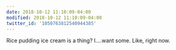 ```yaml
---
date: 2018-10-12 11:10:09-04:00
modified: 2018-10-12 11:10:09-04:00
twitter_id: '1050763812540944385'
---
```


  Rice pudding ice cream is a thing? I....want some. Like, right now.